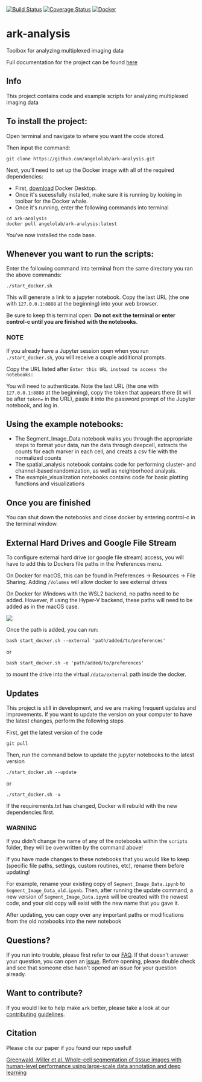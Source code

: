 [![Build Status](https://travis-ci.com/angelolab/ark-analysis.svg?branch=master)](https://travis-ci.com/angelolab/ark-analysis)
[![Coverage Status](https://coveralls.io/repos/github/angelolab/ark-analysis/badge.svg?branch=master)](https://coveralls.io/github/angelolab/ark-analysis?branch=master)
[![Docker](https://img.shields.io/docker/cloud/build/eaudeweb/scratch?label=Docker&style=flat)](https://hub.docker.com/r/angelolab/ark-analysis/tags)

# ark-analysis

Toolbox for analyzing multiplexed imaging data

Full documentation for the project can be found [here](https://ark-analysis.readthedocs.io/en/latest/)

## Info

This project contains code and example scripts for analyzing multiplexed imaging data

## To install the project:

Open terminal and navigate to where you want the code stored.

Then input the command:

```
git clone https://github.com/angelolab/ark-analysis.git
```

Next, you'll need to set up the Docker image with all of the required dependencies:
 - First, [download](https://hub.docker.com/?overlay=onboarding) Docker Desktop. 
 - Once it's sucessfully installed, make sure it is running by looking in toolbar for the Docker whale. 
 - Once it's running, enter the following commands into terminal 

```
cd ark-analysis
docker pull angelolab/ark-analysis:latest
``` 

You've now installed the code base. 

## Whenever you want to run the scripts:

Enter the following command into terminal from the same directory you ran the above commands:

```
./start_docker.sh
``` 

This will generate a link to a jupyter notebook. Copy the last URL (the one with `127.0.0.1:8888` at the beginning) into your web browser.

Be sure to keep this terminal open.  **Do not exit the terminal or enter control-c until you are finished with the notebooks**.

### NOTE

If you already have a Jupyter session open when you run `./start_docker.sh`, you will receive a couple additional prompts. 

Copy the URL listed after `Enter this URL instead to access the notebooks:` 

You will need to authenticate. Note the last URL (the one with `127.0.0.1:8888` at the beginning), copy the token that appears there (it will be after `token=` in the URL), paste it into the password prompt of the Jupyter notebook, and log in.

## Using the example notebooks:
- The Segment_Image_Data notebook walks you through the appropriate steps to format your data, run the data through deepcell, extracts the counts for each marker in each cell, and creats a csv file with the normalized counts
- The spatial_analysis notebook contains code for performing cluster- and channel-based randomization, as well as neighborhood analysis. 
- The example_visualization notebooks contains code for basic plotting functions and visualizations


## Once you are finished

You can shut down the notebooks and close docker by entering control-c in the terminal window.

## External Hard Drives and Google File Stream

To configure external hard drive (or google file stream) access, you will have to add this to Dockers file paths in the Preferences menu.

On Docker for macOS, this can be found in Preferences -> Resources -> File Sharing.  Adding `/Volumes` will allow docker to see external drives

On Docker for Windows with the WSL2 backend, no paths need to be added.  However, if using the Hyper-V backend, these paths will need to be added as in the macOS case.

![](docs/docker_preferences.png)

Once the path is added, you can run:
```
bash start_docker.sh --external 'path/added/to/preferences'
```
or
```
bash start_docker.sh -e 'path/added/to/preferences'
```

to mount the drive into the virtual `/data/external` path inside the docker.

## Updates

This project is still in development, and we are making frequent updates and improvements. If you want to update the version on your computer to have the latest changes, perform the following steps

First, get the latest version of the code

```
git pull
```

Then, run the command below to update the jupyter notebooks to the latest version
```
./start_docker.sh --update
```
or
```
./start_docker.sh -u
```

If the requirements.txt has changed, Docker will rebuild with the new dependencies first.

### WARNING

If you didn't change the name of any of the notebooks within the `scripts` folder, they will be overwritten by the command above!

If you have made changes to these notebooks that you would like to keep (specific file paths, settings, custom routines, etc), rename them before updating!

For example, rename your existing copy of `Segment_Image_Data.ipynb` to `Segment_Image_Data_old.ipynb`. Then, after running the update command, a new version of `Segment_Image_Data.ipynb` will be created with the newest code, and your old copy will exist with the new name that you gave it. 

After updating, you can copy over any important paths or modifications from the old notebooks into the new notebook

## Questions?

If you run into trouble, please first refer to our [FAQ](https://ark-analysis.readthedocs.io/en/latest/_rtd/faq.html). If that doesn't answer your question, you can open an [issue](https://github.com/angelolab/ark-analysis/issues). Before opening, please double check and see that someone else hasn't opened an issue for your question already. 

## Want to contribute?  

If you would like to help make `ark` better, please take a look at our [contributing guidelines](https://ark-analysis.readthedocs.io/en/latest/_rtd/contributing.html). 

## Citation
Please cite our paper if you found our repo useful!

[Greenwald, Miller et al. Whole-cell segmentation of tissue images with human-level performance using large-scale data annotation and deep learning](https://www.biorxiv.org/content/10.1101/2021.03.01.431313v2)
